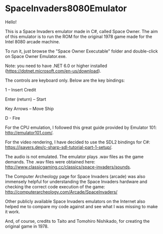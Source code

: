 # SpaceInvaders8080Emulator

Hello!

This is a Space Invaders emulator made in C#, called Space Owner. The aim of this emulator is to run the ROM for the original 1978 game made for the Intel 8080 arcade machine. 

To run it, just browse the "Space Owner Executable" folder and double-click on Space Owner Emulator.exe.

Note: you need to have .NET 6.0 or higher installed (https://dotnet.microsoft.com/en-us/download).

The controls are keyboard only. Below are the key bindings:


1 – Insert Credit

Enter (return) – Start

Key Arrows – Move Ship

D - Fire


For the CPU emulation, I followed this great guide provided by Emulator 101: http://emulator101.com/.

For the video rendering, I have decided to use the SDL2 bindings for C#: https://jsayers.dev/c-sharp-sdl-tutorial-part-1-setup/.

The audio is not emulated. The emulator plays .wav files as the game demands. The .wav files were obtained here: http://www.classicgaming.cc/classics/space-invaders/sounds.

The Computer Archeology page for Space Invaders (arcade) was also immensely helpful for understanding the Space Invaders hardware and checking the correct code execution of the game: http://computerarcheology.com/Arcade/SpaceInvaders/

Other publicly available Space Invaders emulators on the Internet also helped me to compare my code against and see what I was missing to make it work.

And, of course, credits to Taito and Tomohiro Nishikado, for creating the original game in 1978.
